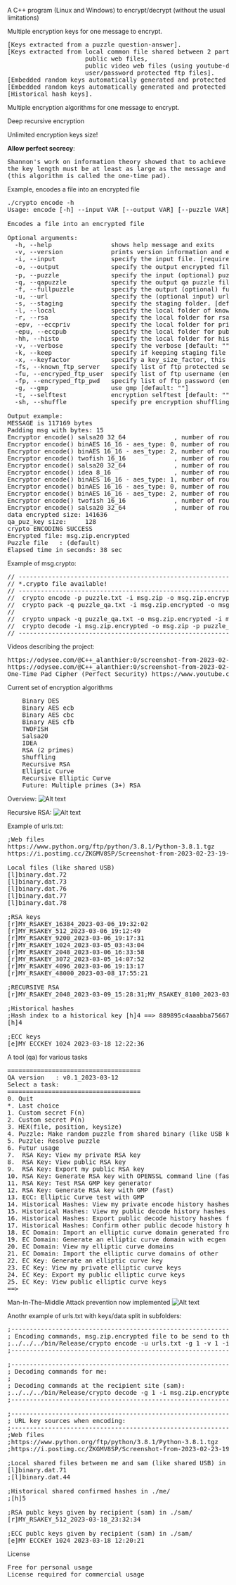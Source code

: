 A C++ program (Linux and Windows) to encrypt/decrypt (without the usual limitations)

Multiple encryption keys for one message to encrypt.
<pre>
[Keys extracted from a puzzle question-answer].
[Keys extracted from local common file shared between 2 parties (like USB keys), 
                     public web files, 
                     public video web files (using youtube-dl), 
                     user/password protected ftp files].
[Embedded random keys automatically generated and protected by public/private RSA keys].
[Embedded random keys automatically generated and protected by public/private ECC keys].
[Historical hash keys].
</pre>

Multiple encryption algorithms for one message to encrypt.

Deep recursive encryption

Unlimited encryption keys size!

**Allow perfect secrecy**:
<pre>
Shannon's work on information theory showed that to achieve so-called 'perfect secrecy', 
the key length must be at least as large as the message and only used once
(this algorithm is called the one-time pad). 
</pre>
 

Example, encodes a file into an encrypted file
<pre>
./crypto encode -h
Usage: encode [-h] --input VAR [--output VAR] [--puzzle VAR] [--qapuzzle VAR] [--fullpuzzle VAR] [--url VAR] [--staging VAR] [--local VAR] [--rsa VAR] [--keep VAR] [--keyfactor VAR] [--known_ftp_server VAR] [--encryped_ftp_user VAR] [--encryped_ftp_pwd VAR] [--gmp VAR] [--selftest VAR] [--shuffle VAR]

Encodes a file into an encrypted file

Optional arguments:
  -h, --help              	shows help message and exits 
  -v, --version           	prints version information and exits 
  -i, --input             	specify the input file. [required]
  -o, --output            	specify the output encrypted file (default to <input path>.encrypted) [default: ""]
  -p, --puzzle            	specify the input (optional) puzzle file. [default: ""]
  -q, --qapuzzle          	specify the output qa puzzle file (default to <puzzle path>.qa) [default: ""]
  -f, --fullpuzzle        	specify the output (optional) full puzzle file. [default: ""]
  -u, --url               	specify the (optional input) url list file. [default: ""]
  -s, --staging           	specify the staging folder. [default: ""]
  -l, --local             	specify the local folder of known contents. [default: ""]
  -r, --rsa               	specify the local folder for rsa*.db [default: ""]
  -epv, --eccpriv         	specify the local folder for private ecc*.db [default: ""]
  -epu, --eccpub          	specify the local folder for public ecc*.db [default: ""]
  -hh, --histo            	specify the local folder for historical hashes crypto_history_encode.db [default: ""]
  -v, --verbose           	specify the verbose [default: ""]
  -k, --keep              	specify if keeping staging file [default: ""]
  -x, --keyfactor         	specify a key_size_factor, this multiply the key size by the factor [default: "1"]
  -fs, --known_ftp_server 	specify list of ftp protected server [default: ""]
  -fu, --encryped_ftp_user	specify list of ftp username (encrypted with string_encode) [default: ""]
  -fp, --encryped_ftp_pwd 	specify list of ftp password (encrypted with string_encode) [default: ""]
  -g, --gmp               	use gmp [default: ""]
  -t, --selftest          	encryption selftest [default: ""]
  -sh, --shuffle          	specify pre encryption shuffling percentage of data 0-100 [default: "0"]
  
Output example:
MESSAGE is 117169 bytes
Padding msg with bytes: 15
Encryptor encode() salsa20 32_64             , number of rounds : 1, number of blocks (64 bytes): 1831, number of keys (32 bytes): 1104, shuffling: 0%
Encryptor encode() binAES 16_16 - aes_type: 0, number of rounds : 1, number of blocks (16 bytes): 7404, number of keys (16 bytes): 2208, shuffling: 0%
Encryptor encode() binAES 16_16 - aes_type: 2, number of rounds : 1, number of blocks (16 bytes): 7484, number of keys (16 bytes): 2208, shuffling: 0%
Encryptor encode() twofish 16_16             , number of rounds : 1, number of blocks (16 bytes): 7564, number of keys (16 bytes): 2208, shuffling: 0%
Encryptor encode() salsa20 32_64             , number of rounds : 1, number of blocks (64 bytes): 1933, number of keys (32 bytes): 1104, shuffling: 0%
Encryptor encode() idea 8_16                 , number of rounds : 1, number of blocks (8 bytes): 15808, number of keys (16 bytes): 2208, shuffling: 0%
Encryptor encode() binAES 16_16 - aes_type: 1, number of rounds : 1, number of blocks (16 bytes): 8076, number of keys (16 bytes): 2208, shuffling: 0%
Encryptor encode() binAES 16_16 - aes_type: 0, number of rounds : 1, number of blocks (16 bytes): 8248, number of keys (16 bytes): 2208, shuffling: 0%
Encryptor encode() binAES 16_16 - aes_type: 2, number of rounds : 1, number of blocks (16 bytes): 8340, number of keys (16 bytes): 2208, shuffling: 0%
Encryptor encode() twofish 16_16             , number of rounds : 1, number of blocks (16 bytes): 8756, number of keys (16 bytes): 2208, shuffling: 0%
Encryptor encode() salsa20 32_64             , number of rounds : 1, number of blocks (64 bytes): 2213, number of keys (32 bytes): 4, shuffling: 0%
data encrypted size: 141636
qa_puz_key size:     128
crypto ENCODING SUCCESS
Encrypted file: msg.zip.encrypted
Puzzle file   : (default)
Elapsed time in seconds: 38 sec
</pre>

Example of msg.crypto:
<pre>
// ------------------------------------------------------------------------------------------------------------
// *.crypto file available!
// ------------------------------------------------------------------------------------------------------------
//  crypto encode -p puzzle.txt -i msg.zip -o msg.zip.encrypted -f puzzle.txt.full -q puzzle_qa.txt -u ./urls.txt -v 1 -l ./AL_SAM/
//  crypto pack -q puzzle_qa.txt -i msg.zip.encrypted -o msg.crypto -k alain -ht alain
//
//  crypto unpack -q puzzle_qa.txt -o msg.zip.encrypted -i msg.crypto -k alain
//  crypto decode -i msg.zip.encrypted -o msg.zip -p puzzle_qa.txt -v 1 -l ./AL_SAM/
// ------------------------------------------------------------------------------------------------------------
</pre>

Videos describing the project:
<pre>
https://odysee.com/@C++_alanthier:0/screenshot-from-2023-02-20-22-10-02_qpG2gyJg:c
https://odysee.com/@C++_alanthier:0/screenshot-from-2023-02-09-21-50-13_uIWWm6KM:1
One-Time Pad Cipher (Perfect Security) https://www.youtube.com/watch?v=F5Yrk6LHM2w
</pre>

Current set of encryption algorithms
<pre>
    Binary DES
    Binary AES ecb
    Binary AES cbc
    Binary AES cfb
    TWOFISH
    Salsa20
    IDEA
    RSA (2 primes)
    Shuffling
    Recursive RSA
    Elliptic Curve
    Recursive Elliptic Curve
    Future: Multiple primes (3+) RSA
</pre>

Overview:
![Alt text](/Doc/overview2.png?raw=true "Overview")

Recursive RSA:
![Alt text](/Doc/RecursiveRSA.png?raw=true "Recursive RSA")

Example of urls.txt:
<pre>
;Web files
https://www.python.org/ftp/python/3.8.1/Python-3.8.1.tgz
https://i.postimg.cc/ZKGMV8SP/Screenshot-from-2023-02-23-19-39-28.png

Local files (like shared USB)
[l]binary.dat.72
[l]binary.dat.73
[l]binary.dat.76
[l]binary.dat.77
[l]binary.dat.78

;RSA keys
[r]MY_RSAKEY_16384_2023-03-06_19:32:02
[r]MY_RSAKEY_512_2023-03-06_19:12:49
[r]MY_RSAKEY_9200_2023-03-06_19:17:31
[r]MY_RSAKEY_1024_2023-03-05_03:43:04
[r]MY_RSAKEY_2048_2023-03-06_16:33:58
[r]MY_RSAKEY_3072_2023-03-05_14:07:52
[r]MY_RSAKEY_4096_2023-03-06_19:13:17
[r]MY_RSAKEY_48000_2023-03-08_17:55:21

;RECURSIVE RSA
[r]MY_RSAKEY_2048_2023-03-09_15:28:31;MY_RSAKEY_8100_2023-03-08_11:35:16;MY_RSAKEY_1024_2023-03-05_19:36:04;MY_RSAKEY_512_2023-03-09_12:14:49

;Historical hashes
;Hash index to a historical key [h]4 ==> 889895c4aaabba7566797c4e8c09d417442168b7878ed38bb05ef28606711fee ... 2023-03-13_22:15:07  datasize: 143044
[h]4

;ECC keys
[e]MY_ECCKEY_1024_2023-03-18_12:22:36
</pre>
 
A tool (qa) for various tasks
<pre>
====================================
QA version   : v0.1_2023-03-12
Select a task: 
====================================
0. Quit
*. Last choice
1. Custom secret F(n)
2. Custom secret P(n)
3. HEX(file, position, keysize)
4. Puzzle: Make random puzzle from shared binary (like USB keys) data
5. Puzzle: Resolve puzzle
6. Futur usage
7.  RSA Key: View my private RSA key
8.  RSA Key: View public RSA key
9.  RSA Key: Export my public RSA key
10. RSA Key: Generate RSA key with OPENSSL command line (fastest)
11. RSA Key: Test RSA GMP key generator
12. RSA Key: Generate RSA key with GMP (fast)
13. ECC: Elliptic Curve test with GMP
14. Historical Hashes: View my private encode history hashes
15. Historical Hashes: View my public decode history hashes
16. Historical Hashes: Export public decode history hashes for confirmation
17. Historical Hashes: Confirm other public decode history hashes
18. EC Domain: Import an elliptic curve domain generated from ecgen (output manually saved in a file)
19. EC Domain: Generate an elliptic curve domain with ecgen
20. EC Domain: View my elliptic curve domains
21. EC Domain: Import the elliptic curve domains of other
22. EC Key: Generate an elliptic curve key
23. EC Key: View my private elliptic curve keys
24. EC Key: Export my public elliptic curve keys
25. EC Key: View public elliptic curve keys
==> 
</pre>

Man-In-The-Middle Attack prevention now implemented
![Alt text](/Doc/ManInTheMiddleAttack.png?raw=true "ManInTheMiddleAttack")

Anothr example of urls.txt with keys/data split in subfolders:
<pre>
;------------------------------------------------------------------------------------------------------------
; Encoding commands, msg.zip.encrypted file to be send to the recipient (sam):
;../../../bin/Release/crypto encode -u urls.txt -g 1 -v 1 -i msg.zip -l ./sam/local/ -r ./sam/ -x 3 -epu ./sam/ -epv ./me/
;------------------------------------------------------------------------------------------------------------

;------------------------------------------------------------------------------------------------------------
; Decoding commands for me:
;
; Decoding commands at the recipient site (sam):
;../../../bin/Release/crypto decode -g 1 -i msg.zip.encrypted -l ./al/local/ -r ./me/  -epu ./al/ -epv ./me/ -v 1
;------------------------------------------------------------------------------------------------------------

;------------------------------------------------------------------------
; URL key sources when encoding:
;------------------------------------------------------------------------
;Web files
;https://www.python.org/ftp/python/3.8.1/Python-3.8.1.tgz
;https://i.postimg.cc/ZKGMV8SP/Screenshot-from-2023-02-23-19-39-28.png

;Local shared files between me and sam (like shared USB) in ./sam/
[l]binary.dat.71
;[l]binary.dat.44

;Historical shared confirmed hashes in ./me/
;[h]5

;RSA publc keys given by recipient (sam) in ./sam/
[r]MY_RSAKEY_512_2023-03-18_23:32:34

;ECC publc keys given by recipient (sam) in ./sam/
[e]MY_ECCKEY_1024_2023-03-18_12:20:21
</pre>

License
<pre>
Free for personal usage
License required for commercial usage
</pre>
